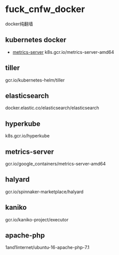 # fuck_cnfw_docker
docker纯翻墙

## kubernetes docker
* [metrics-server](https://github.com/kubernetes-incubator/metrics-server)
k8s.gcr.io/metrics-server-amd64

## tiller
gcr.io/kubernetes-helm/tiller

## elasticsearch
docker.elastic.co/elasticsearch/elasticsearch

## hyperkube
k8s.gcr.io/hyperkube

## metrics-server
gcr.io/google_containers/metrics-server-amd64

## halyard
gcr.io/spinnaker-marketplace/halyard

## kaniko
gcr.io/kaniko-project/executor

## apache-php
1and1internet/ubuntu-16-apache-php-7.1
